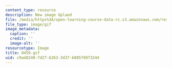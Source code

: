```yaml
---
content_type: resource
description: New image Uplaod
file: /media/https%3A/open-learning-course-data-rc.s3.amazonaws.com/res-21g-01-kana-spring-2010/c9ad82407d2762633d37b885f8973244_0459.gif
file_type: image/gif
image_metadata:
  caption: ''
  credit: ''
  image-alt: ''
resourcetype: Image
title: 0459.gif
uid: c9ad8240-7d27-6263-3d37-b885f8973244
---
```

